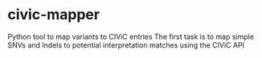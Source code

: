 # civic-mapper
Python tool to map variants to CIViC entries
The first task is to map simple SNVs and Indels to potential interpretation matches using the CIViC API
